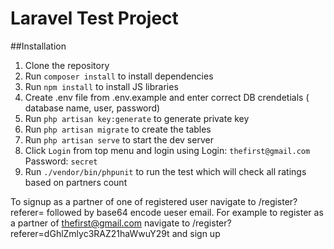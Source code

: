 # Laravel Test Project

##Installation

1. Clone the repository
2. Run `composer install` to install dependencies
3. Run `npm install` to install JS libraries
4. Create .env file from .env.example and enter correct DB crendetials ( database name, user, password)
5. Run `php artisan key:generate` to generate private key 
6. Run `php artisan migrate` to create the tables
7. Run `php artisan serve` to start the dev server
8. Click `Login` from top menu and login using Login: `thefirst@gmail.com` Password: `secret`
9. Run `./vendor/bin/phpunit` to run the test which will check all ratings based on partners count


To signup as a partner of one of registered user navigate to /register?referer= followed by base64 encode ueser email.
For example to register as a partner of thefirst@gmail.com navigate to /register?referer=dGhlZmlyc3RAZ21haWwuY29t and sign up
